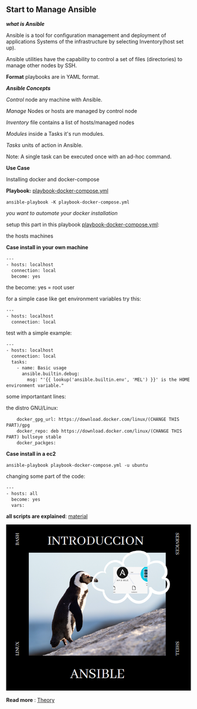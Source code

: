 ## Start to Manage Ansible

**_what is Ansible_**


Ansible is a tool for configuration management and deployment of applications
Systems of the infrastructure by selecting Inventory(host set up).


Ansible utilities have the capability to control a set of files (directories) to manage other nodes by SSH.


**Format** playbooks are in YAML format.


**_Ansible Concepts_**

*Control* node any machine with Ansible.

*Manage* Nodes or hosts are managed by control node

*Inventory* file contains a list of hosts/managed nodes

*Modules* inside a Tasks it's run modules.

*Tasks* units of action in Ansible.

Note: A single task can be executed once with an ad-hoc command.

**__Use Case__**

Installing docker and docker-compose

**Playbook:** [playbook-docker-compose.yml](https://github.com/libialany/ansible-hypothetical-cases/blob/main/playbook-docker-compose.yml)

```
ansible-playbook -K playbook-docker-compose.yml
```

*_you want to automate your docker installation_*

setup this part in this playbook [playbook-docker-compose.yml](https://github.com/libialany/ansible-hypothetical-cases/blob/main/playbook-docker-compose.yml):

the hosts machines 

**Case install in your own machine**

```
---
- hosts: localhost
  connection: local
  become: yes
```

the become: yes = root user

for a simple case like get environment variables try this:


```
---
- hosts: localhost
  connection: local
```

test with a simple example:
 
```
---
- hosts: localhost
  connection: local
  tasks:
    - name: Basic usage
      ansible.builtin.debug:
        msg: "'{{ lookup('ansible.builtin.env', 'MEL') }}' is the HOME environment variable."
```

some importantant lines:

the distro GNU/Linux: 

```
    docker_gpg_url: https://download.docker.com/linux/(CHANGE THIS PART)/gpg
    docker_repo: deb https://download.docker.com/linux/(CHANGE THIS PART) bullseye stable
    docker_packges:
```

**Case install in a ec2**

```
ansible-playbook playbook-docker-compose.yml -u ubuntu
```

changing some part of the code:

```
---
- hosts: all
  become: yes
  vars:
```

**all scripts are explained**: [material](https://github.com/libialany/ansible-hipotetical-cases/blob/main/ebook-Ansible-security.pdf)

![alt text](https://github.com/libialany/ansible-hipotetical-cases/blob/main/1.PNG)

**Read more** : [Theory](https://sksonukushwaha403.medium.com/ansible-use-cases-and-advantages-f35515ffabe1)
